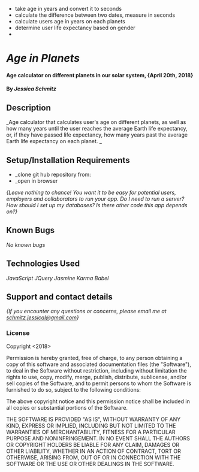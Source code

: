 - take age in years and convert it to seconds
- calculate the difference between two dates, measure in seconds
- calculate users age in years on each planets
- determine user life expectancy based on gender
-


# _Age in Planets_

#### Age calculator on different planets in our solar system, {April 20th, 2018}

#### By _**Jessica Schmitz**_

## Description

_Age calculator that calculates user's age on different planets, as well as how many years until the user reaches the average Earth life expectancy, or, if they have passed life expectancy, how many years past the average Earth life expectancy on each planet. _

## Setup/Installation Requirements

* _clone git hub repository from:
* _open in browser

_{Leave nothing to chance! You want it to be easy for potential users, employers and collaborators to run your app. Do I need to run a server? How should I set up my databases? Is there other code this app depends on?}_

## Known Bugs

_No known bugs_

## Technologies Used

_JavaScript_
_JQuery_
_Jasmine_
_Karma_
_Babel_

## Support and contact details

_{If you encounter any questions or concerns, please email me at schmitz.jessical@gmail.com}_

### License

Copyright <2018> <Jessica Schmitz>

Permission is hereby granted, free of charge, to any person obtaining a copy of this software and associated documentation files (the "Software"), to deal in the Software without restriction, including without limitation the rights to use, copy, modify, merge, publish, distribute, sublicense, and/or sell copies of the Software, and to permit persons to whom the Software is furnished to do so, subject to the following conditions:

The above copyright notice and this permission notice shall be included in all copies or substantial portions of the Software.

THE SOFTWARE IS PROVIDED "AS IS", WITHOUT WARRANTY OF ANY KIND, EXPRESS OR IMPLIED, INCLUDING BUT NOT LIMITED TO THE WARRANTIES OF MERCHANTABILITY, FITNESS FOR A PARTICULAR PURPOSE AND NONINFRINGEMENT. IN NO EVENT SHALL THE AUTHORS OR COPYRIGHT HOLDERS BE LIABLE FOR ANY CLAIM, DAMAGES OR OTHER LIABILITY, WHETHER IN AN ACTION OF CONTRACT, TORT OR OTHERWISE, ARISING FROM, OUT OF OR IN CONNECTION WITH THE SOFTWARE OR THE USE OR OTHER DEALINGS IN THE SOFTWARE.
